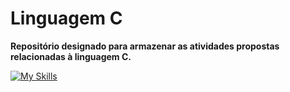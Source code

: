 # Linguagem C
**Repositório designado para armazenar as atividades propostas relacionadas à linguagem C.**

 [![My Skills](https://skills.thijs.gg/icons?i=c,cs,cpp&theme=light)](https://skills.thijs.gg)
